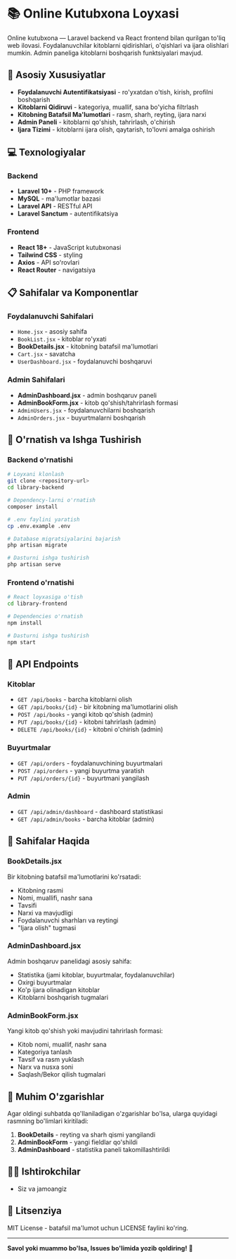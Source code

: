 # 📚 Online Kutubxona Loyxasi

Online kutubxona — Laravel backend va React frontend bilan qurilgan to'liq web ilovasi. Foydalanuvchilar kitoblarni qidirishlari, o'qishlari va ijara olishlari mumkin. Admin paneliga kitoblarni boshqarish funktsiyalari mavjud.

## 🚀 Asosiy Xususiyatlar

- **Foydalanuvchi Autentifikatsiyasi** - ro'yxatdan o'tish, kirish, profilni boshqarish
- **Kitoblarni Qidiruvi** - kategoriya, muallif, sana bo'yicha filtrlash
- **Kitobning Batafsil Ma'lumotlari** - rasm, sharh, reyting, ijara narxi
- **Admin Paneli** - kitoblarni qo'shish, tahrirlash, o'chirish
- **Ijara Tizimi** - kitoblarni ijara olish, qaytarish, to'lovni amalga oshirish

## 💻 Texnologiyalar

### Backend
- **Laravel 10+** - PHP framework
- **MySQL** - ma'lumotlar bazasi
- **Laravel API** - RESTful API
- **Laravel Sanctum** - autentifikatsiya

### Frontend
- **React 18+** - JavaScript kutubxonasi
- **Tailwind CSS** - styling
- **Axios** - API soʻrovlari
- **React Router** - navigatsiya

## 📋 Sahifalar va Komponentlar

### Foydalanuvchi Sahifalari
- `Home.jsx` - asosiy sahifa
- `BookList.jsx` - kitoblar ro'yxati
- **BookDetails.jsx** - kitobning batafsil ma'lumotlari
- `Cart.jsx` - savatcha
- `UserDashboard.jsx` - foydalanuvchi boshqaruvi

### Admin Sahifalari
- **AdminDashboard.jsx** - admin boshqaruv paneli
- **AdminBookForm.jsx** - kitob qo'shish/tahrirlash formasi
- `AdminUsers.jsx` - foydalanuvchilarni boshqarish
- `AdminOrders.jsx` - buyurtmalarni boshqarish

## 🔧 O'rnatish va Ishga Tushirish

### Backend o'rnatishi

```bash
# Loyxani klonlash
git clone <repository-url>
cd library-backend

# Dependency-larni o'rnatish
composer install

# .env faylini yaratish
cp .env.example .env

# Database migratsiyalarini bajarish
php artisan migrate

# Dasturni ishga tushirish
php artisan serve
```

### Frontend o'rnatishi

```bash
# React loyxasiga o'tish
cd library-frontend

# Dependencies o'rnatish
npm install

# Dasturni ishga tushirish
npm start
```

## 🔑 API Endpoints

### Kitoblar
- `GET /api/books` - barcha kitoblarni olish
- `GET /api/books/{id}` - bir kitobning ma'lumotlarini olish
- `POST /api/books` - yangi kitob qo'shish (admin)
- `PUT /api/books/{id}` - kitobni tahrirlash (admin)
- `DELETE /api/books/{id}` - kitobni o'chirish (admin)

### Buyurtmalar
- `GET /api/orders` - foydalanuvchining buyurtmalari
- `POST /api/orders` - yangi buyurtma yaratish
- `PUT /api/orders/{id}` - buyurtmani yangilash

### Admin
- `GET /api/admin/dashboard` - dashboard statistikasi
- `GET /api/admin/books` - barcha kitoblar (admin)

## 🎨 Sahifalar Haqida

### BookDetails.jsx
Bir kitobning batafsil ma'lumotlarini ko'rsatadi:
- Kitobning rasmi
- Nomi, muallifi, nashr sana
- Tavsifi
- Narxi va mavjudligi
- Foydalanuvchi sharhları va reytingi
- "Ijara olish" tugmasi

### AdminDashboard.jsx
Admin boshqaruv panelidagi asosiy sahifa:
- Statistika (jami kitoblar, buyurtmalar, foydalanuvchilar)
- Oxirgi buyurtmalar
- Ko'p ijara olinadigan kitoblar
- Kitoblarni boshqarish tugmalari

### AdminBookForm.jsx
Yangi kitob qo'shish yoki mavjudini tahrirlash formasi:
- Kitob nomi, muallif, nashr sana
- Kategoriya tanlash
- Tavsif va rasm yuklash
- Narx va nusxa soni
- Saqlash/Bekor qilish tugmalari

## 🚨 Muhim O'zgarishlar

Agar oldingi suhbatda qo'llaniladigan o'zgarishlar bo'lsa, ularga quyidagi rasmning bo'limlari kiritiladi:

1. **BookDetails** - reyting va sharh qismi yangilandi
2. **AdminBookForm** - yangi fieldlar qo'shildi
3. **AdminDashboard** - statistika paneli takomillashtirildi

## 👨‍💻 Ishtirokchilar

- Siz va jamoangiz

## 📝 Litsenziya

MIT License - batafsil ma'lumot uchun LICENSE faylini ko'ring.

---

**Savol yoki muammo bo'lsa, Issues bo'limida yozib qoldiring!** 📧
